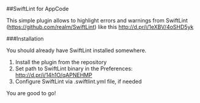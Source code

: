 ##SwiftLint for AppCode

This simple plugin allows to highlight errors and warnings from SwiftLint (https://github.com/realm/SwiftLint) like this http://d.pr/i/1eXBV/4oSHD5yk


###Installation

You should already have SwiftLint installed somewhere.
 1. Install the plugin from the repository
 2. Set path to SwiftLint binary in the Preferences: http://d.pr/i/14h1O/qAPNEHMP
 3. Configure SwiftLint via .swiftlint.yml file, if needed

You are good to go!